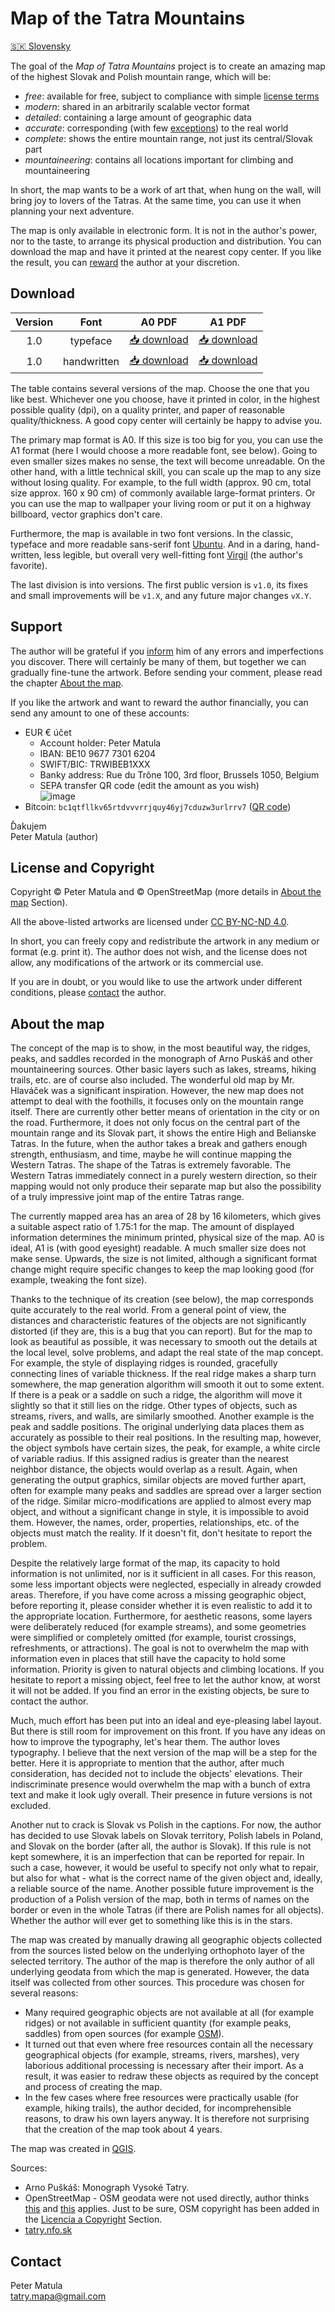 # Map of the Tatra Mountains

[🇸🇰 Slovensky](README.md)

The goal of the *Map of Tatra Mountains* project is to create an amazing map of the highest Slovak and Polish mountain range, which will be:

* *free*: available for free, subject to compliance with simple [license terms](license-and-Copyright)
* *modern*: shared in an arbitrarily scalable vector format
* *detailed*: containing a large amount of geographic data
* *accurate*: corresponding (with few [exceptions](about-the-map)) to the real world
* *complete*: shows the entire mountain range, not just its central/Slovak part
* *mountaineering*: contains all locations important for climbing and mountaineering

In short, the map wants to be a work of art that, when hung on the wall, will bring joy to lovers of the Tatras. At the same time, you can use it when planning your next adventure.

The map is only available in electronic form. It is not in the author's power, nor to the taste, to arrange its physical production and distribution. You can download the map and have it printed at the nearest copy center. If you like the result, you can [reward](Support) the author at your discretion.

## Download

| Version | Font | A0 PDF | A1 PDF |
|  :---: | :---:|  :---: |  :---: |
|  1.0  | typeface |   [📥 download](https://github.com/PeterMatula/tatry/releases/download/v1.0/tatry-v1_0-ubuntu-A0.pdf)  |   [📥 download](https://github.com/PeterMatula/tatry/releases/download/v1.0/tatry-v1_0-ubuntu-A1.pdf)  |
|  1.0  | handwritten |   [📥 download](https://github.com/PeterMatula/tatry/releases/download/v1.0/tatry-v1_0-virgil-A0.pdf)  |   [📥 download](https://github.com/PeterMatula/tatry/releases/download/v1.0/tatry-v1_0-virgil-A1.pdf)  |

The table contains several versions of the map. Choose the one that you like best. Whichever one you choose, have it printed in color, in the highest possible quality (dpi), on a quality printer, and paper of reasonable quality/thickness. A good copy center will certainly be happy to advise you.

The primary map format is A0. If this size is too big for you, you can use the A1 format (here I would choose a more readable font, see below). Going to even smaller sizes makes no sense, the text will become unreadable. On the other hand, with a little technical skill, you can scale up the map to any size without losing quality. For example, to the full width (approx. 90 cm, total size approx. 160 x 90 cm) of commonly available large-format printers. Or you can use the map to wallpaper your living room or put it on a highway billboard, vector graphics don't care.

Furthermore, the map is available in two font versions. In the classic, typeface and more readable sans-serif font [Ubuntu](https://fonts.google.com/specimen/Ubuntu). And in a daring, hand-written, less legible, but overall very well-fitting font [Virgil](https://virgil.excalidraw.com/) (the author's favorite).

The last division is into versions. The first public version is `v1.0`, its fixes and small improvements will be `v1.X`, and any future major changes `vX.Y`.

## Support

The author will be grateful if you [inform](contact) him of any errors and imperfections you discover. There will certainly be many of them, but together we can gradually fine-tune the artwork. Before sending your comment, please read the chapter [About the map](About-the-map).

If you like the artwork and want to reward the author financially, you can send any amount to one of these accounts:

* EUR € účet
   * Account holder: Peter Matula
   * IBAN: BE10 9677 7301 6204
   * SWIFT/BIC: TRWIBEB1XXX
   * Banky address: Rue du Trône 100, 3rd floor, Brussels 1050, Belgium
   * SEPA transfer QR code (edit the amount as you wish)\
     ![image](https://github.com/PeterMatula/tatry/assets/20342097/8f6cbe5b-1a64-479a-9bf1-3ee32def0504)
* Bitcoin: `bc1qtfllkv65rtdvvvrrjquy46yj7cduzw3urlrrv7` ([QR code](https://github.com/PeterMatula/tatras-map/assets/20342097/f3ba11ed-11ed-4e0b-b58c-b8a034e0e56f))


Ďakujem \
Peter Matula (author)

## License and Copyright

Copyright © Peter Matula and © OpenStreetMap (more details in [About the map](#about-the-map) Section).

All the above-listed artworks are licensed under [CC BY-NC-ND 4.0](https://creativecommons.org/licenses/by-nc-nd/4.0/deed.en).

In short, you can freely copy and redistribute the artwork in any medium or format (e.g. print it). The author does not wish, and the license does not allow, any modifications of the artwork or its commercial use.

If you are in doubt, or you would like to use the artwork under different conditions, please [contact](#contact) the author.

## About the map

The concept of the map is to show, in the most beautiful way, the ridges, peaks, and saddles recorded in the monograph of Arno Puskáš and other mountaineering sources. Other basic layers such as lakes, streams, hiking trails, etc. are of course also included. The wonderful old map by Mr. Hlaváček was a significant inspiration. However, the new map does not attempt to deal with the foothills, it focuses only on the mountain range itself. There are currently other better means of orientation in the city or on the road. Furthermore, it does not only focus on the central part of the mountain range and its Slovak part, it shows the entire High and Belianske Tatras. In the future, when the author takes a break and gathers enough strength, enthusiasm, and time, maybe he will continue mapping the Western Tatras. The shape of the Tatras is extremely favorable. The Western Tatras immediately connect in a purely western direction, so their mapping would not only produce their separate map but also the possibility of a truly impressive joint map of the entire Tatras range.

The currently mapped area has an area of 28 by 16 kilometers, which gives a suitable aspect ratio of 1.75:1 for the map. The amount of displayed information determines the minimum printed, physical size of the map. A0 is ideal, A1 is (with good eyesight) readable. A much smaller size does not make sense. Upwards, the size is not limited, although a significant format change might require specific changes to keep the map looking good (for example, tweaking the font size).

Thanks to the technique of its creation (see below), the map corresponds quite accurately to the real world. From a general point of view, the distances and characteristic features of the objects are not significantly distorted (if they are, this is a bug that you can report). But for the map to look as beautiful as possible, it was necessary to smooth out the details at the local level, solve problems, and adapt the real state of the map concept. For example, the style of displaying ridges is rounded, gracefully connecting lines of variable thickness. If the real ridge makes a sharp turn somewhere, the map generation algorithm will smooth it out to some extent. If there is a peak or a saddle on such a ridge, the algorithm will move it slightly so that it still lies on the ridge. Other types of objects, such as streams, rivers, and walls, are similarly smoothed. Another example is the peak and saddle positions. The original underlying data places them as accurately as possible to their real positions. In the resulting map, however, the object symbols have certain sizes, the peak, for example, a white circle of variable radius. If this assigned radius is greater than the nearest neighbor distance, the objects would overlap as a result. Again, when generating the output graphics, similar objects are moved further apart, often for example many peaks and saddles are spread over a larger section of the ridge. Similar micro-modifications are applied to almost every map object, and without a significant change in style, it is impossible to avoid them. However, the names, order, properties, relationships, etc. of the objects must match the reality. If it doesn't fit, don't hesitate to report the problem.

Despite the relatively large format of the map, its capacity to hold information is not unlimited, nor is it sufficient in all cases. For this reason, some less important objects were neglected, especially in already crowded areas. Therefore, if you have come across a missing geographic object, before reporting it, please consider whether it is even realistic to add it to the appropriate location. Furthermore, for aesthetic reasons, some layers were deliberately reduced (for example streams), and some geometries were simplified or completely omitted (for example, tourist crossings, refreshments, or attractions). The goal is not to overwhelm the map with information even in places that still have the capacity to hold some information. Priority is given to natural objects and climbing locations. If you hesitate to report a missing object, feel free to let the author know, at worst it will not be added. If you find an error in the existing objects, be sure to contact the author.

Much, much effort has been put into an ideal and eye-pleasing label layout. But there is still room for improvement on this front. If you have any ideas on how to improve the typography, let's hear them. The author loves typography. I believe that the next version of the map will be a step for the better. Here it is appropriate to mention that the author, after much consideration, has decided not to include the objects' elevations. Their indiscriminate presence would overwhelm the map with a bunch of extra text and make it look ugly overall. Their presence in future versions is not excluded.

Another nut to crack is Slovak vs Polish in the captions. For now, the author has decided to use Slovak labels on Slovak territory, Polish labels in Poland, and Slovak on the border (after all, the author is Slovak). If this rule is not kept somewhere, it is an imperfection that can be reported for repair. In such a case, however, it would be useful to specify not only what to repair, but also for what - what is the correct name of the given object and, ideally, a reliable source of the name. Another possible future improvement is the production of a Polish version of the map, both in terms of names on the border or even in the whole Tatras (if there are Polish names for all objects). Whether the author will ever get to something like this is in the stars.

The map was created by manually drawing all geographic objects collected from the sources listed below on the underlying orthophoto layer of the selected territory. The author of the map is therefore the only author of all underlying geodata from which the map is generated. However, the data itself was collected from other sources. This procedure was chosen for several reasons:

* Many required geographic objects are not available at all (for example ridges) or not available in sufficient quantity (for example peaks, saddles) from open sources (for example [OSM](https://www.openstreetmap.org/)).
* It turned out that even where free resources contain all the necessary geographical objects (for example, streams, rivers, marshes), very laborious additional processing is necessary after their import. As a result, it was easier to redraw these objects as required by the concept and process of creating the map.
* In the few cases where free resources were practically usable (for example, hiking trails), the author decided, for incomprehensible reasons, to draw his own layers anyway. It is therefore not surprising that the creation of the map took about 4 years.

The map was created in [QGIS](https://qgis.org/en/site/).

Sources:

* Arno Puškáš: Monograph Vysoké Tatry.
* OpenStreetMap - OSM geodata were not used directly, author thinks [this](https://wiki.openstreetmap.org/wiki/Open_Data_License/Use_Cases#Using_OSM_data_for_the_production_of_a_hand-made_map) and [this](https://osmfoundation.org/wiki/Licence/Licence_and_Legal_FAQ#4._CAN_I_USE_OSM_DATA_AND_OPENSTREETMAP-DERIVED_MAPS_TO_VERIFY_MY_OWN_DATA_WITHOUT_TRIGGERING_SHARE-ALIKE?) applies. Just to be sure, OSM copyright has been added in the [Licencia a Copyright](#license-and-Copyright) Section.
* [tatry.nfo.sk](https://tatry.nfo.sk/)
## Contact

Peter Matula \
[tatry.mapa@gmail.com](mailto:tatry.mapa@gmail.com)
